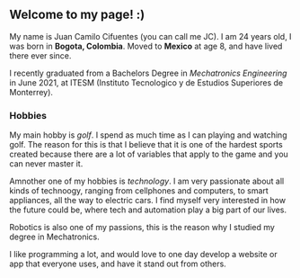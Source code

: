 ## Welcome to my page! :)

My name is Juan Camilo Cifuentes (you can call me JC). I am 24 years old, I was born in **Bogota, Colombia**. Moved to **Mexico** at age 8, and have lived there ever since.

I recently graduated from a Bachelors Degree in _Mechatronics Engineering_ in June 2021, at ITESM (Instituto Tecnologico y de Estudios Superiores de Monterrey). 

### Hobbies

My main hobby is *golf*. I spend as much time as I can playing and watching golf. The reason for this is that I believe that it is one of the hardest sports created because there are a lot of variables that apply to the game and you can never master it. 



Amnother one of my hobbies is *technology*. I am very passionate about all kinds of technoogy, ranging from cellphones and computers, to smart appliances, all the way to electric cars. I find myself very interested in how the future could be, where tech and automation play a big part of our lives. 

Robotics is also one of my passions, this is the reason why I studied my degree in Mechatronics. 

I like programming a lot, and would love to one day develop a website or app that everyone uses, and have it stand out from others.


